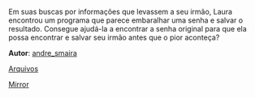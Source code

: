 Em suas buscas por informações que levassem a seu irmão, Laura encontrou um programa que parece embaralhar uma senha e salvar o resultado. Consegue ajudá-la a encontrar a senha original para que ela possa encontrar e salvar seu irmão antes que o pior aconteça?

**Autor**: [andre\_smaira](https://github.com/afsmaira)

[Arquivos](https://static.pwn2win.party/lost_exponent_2184dc532e4aec92252b9ae6a53058930e750abcbe6b33b70a9ac2fafae6449d.tar.gz)

[Mirror](https://drive.google.com/file/d/1JUmZxfB5InabwfWTkRpBUyhxsFUH1JCi/view?usp=drivesdk)
